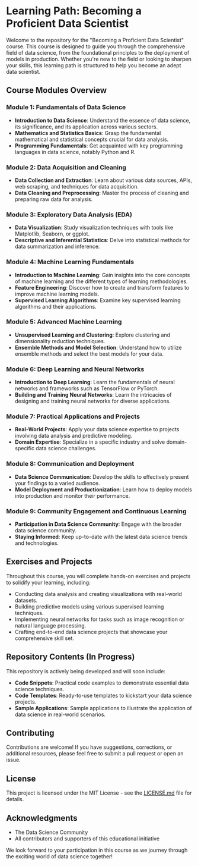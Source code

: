# Learning Path: Becoming a Proficient Data Scientist

Welcome to the repository for the "Becoming a Proficient Data Scientist" course. This course is designed to guide you through the comprehensive field of data science, from the foundational principles to the deployment of models in production. Whether you're new to the field or looking to sharpen your skills, this learning path is structured to help you become an adept data scientist.

## Course Modules Overview

### Module 1: Fundamentals of Data Science
- **Introduction to Data Science**: Understand the essence of data science, its significance, and its application across various sectors.
- **Mathematics and Statistics Basics**: Grasp the fundamental mathematical and statistical concepts crucial for data analysis.
- **Programming Fundamentals**: Get acquainted with key programming languages in data science, notably Python and R.

### Module 2: Data Acquisition and Cleaning
- **Data Collection and Extraction**: Learn about various data sources, APIs, web scraping, and techniques for data acquisition.
- **Data Cleaning and Preprocessing**: Master the process of cleaning and preparing raw data for analysis.

### Module 3: Exploratory Data Analysis (EDA)
- **Data Visualization**: Study visualization techniques with tools like Matplotlib, Seaborn, or ggplot.
- **Descriptive and Inferential Statistics**: Delve into statistical methods for data summarization and inference.

### Module 4: Machine Learning Fundamentals
- **Introduction to Machine Learning**: Gain insights into the core concepts of machine learning and the different types of learning methodologies.
- **Feature Engineering**: Discover how to create and transform features to improve machine learning models.
- **Supervised Learning Algorithms**: Examine key supervised learning algorithms and their applications.

### Module 5: Advanced Machine Learning
- **Unsupervised Learning and Clustering**: Explore clustering and dimensionality reduction techniques.
- **Ensemble Methods and Model Selection**: Understand how to utilize ensemble methods and select the best models for your data.

### Module 6: Deep Learning and Neural Networks
- **Introduction to Deep Learning**: Learn the fundamentals of neural networks and frameworks such as TensorFlow or PyTorch.
- **Building and Training Neural Networks**: Learn the intricacies of designing and training neural networks for diverse applications.

### Module 7: Practical Applications and Projects
- **Real-World Projects**: Apply your data science expertise to projects involving data analysis and predictive modeling.
- **Domain Expertise**: Specialize in a specific industry and solve domain-specific data science challenges.

### Module 8: Communication and Deployment
- **Data Science Communication**: Develop the skills to effectively present your findings to a varied audience.
- **Model Deployment and Productionization**: Learn how to deploy models into production and monitor their performance.

### Module 9: Community Engagement and Continuous Learning
- **Participation in Data Science Community**: Engage with the broader data science community.
- **Staying Informed**: Keep up-to-date with the latest data science trends and technologies.

## Exercises and Projects

Throughout this course, you will complete hands-on exercises and projects to solidify your learning, including:

- Conducting data analysis and creating visualizations with real-world datasets.
- Building predictive models using various supervised learning techniques.
- Implementing neural networks for tasks such as image recognition or natural language processing.
- Crafting end-to-end data science projects that showcase your comprehensive skill set.

## Repository Contents (In Progress)

This repository is actively being developed and will soon include:

- **Code Snippets**: Practical code examples to demonstrate essential data science techniques.
- **Code Templates**: Ready-to-use templates to kickstart your data science projects.
- **Sample Applications**: Sample applications to illustrate the application of data science in real-world scenarios.

## Contributing

Contributions are welcome! If you have suggestions, corrections, or additional resources, please feel free to submit a pull request or open an issue.

## License

This project is licensed under the MIT License - see the [LICENSE.md](LICENSE.md) file for details.

## Acknowledgments

- The Data Science Community
- All contributors and supporters of this educational initiative

We look forward to your participation in this course as we journey through the exciting world of data science together!
